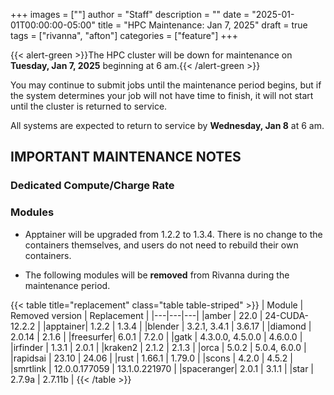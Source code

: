 +++
images = [""]
author = "Staff"
description = ""
date = "2025-01-01T00:00:00-05:00"
title = "HPC Maintenance: Jan 7, 2025"
draft = true
tags = ["rivanna", "afton"]
categories = ["feature"]
+++

{{< alert-green >}}The HPC cluster will be down for maintenance on <strong>Tuesday, Jan 7, 2025</strong> beginning at 6 am.{{< /alert-green >}}

You may continue to submit jobs until the maintenance period begins, but if the system determines your job will not have time to finish, it will not start until the cluster is returned to service.

All systems are expected to return to service by **Wednesday, Jan 8** at 6 am.

## IMPORTANT MAINTENANCE NOTES

### Dedicated Compute/Charge Rate

### Modules

- Apptainer will be upgraded from 1.2.2 to 1.3.4. There is no change to the containers themselves, and users do not need to rebuild their own containers.

- The following modules will be **removed** from Rivanna during the maintenance period.

{{< table title="replacement" class="table table-striped" >}}
| Module | Removed version | Replacement |
|---|---|---|
|amber    | 22.0    | 24-CUDA-12.2.2 |
|apptainer| 1.2.2   | 1.3.4 |
|blender  | 3.2.1, 3.4.1 | 3.6.17 |
|diamond  | 2.0.14  | 2.1.6 |
|freesurfer| 6.0.1  | 7.2.0 |
|gatk     | 4.3.0.0, 4.5.0.0 | 4.6.0.0 |
|irfinder | 1.3.1   | 2.0.1 |
|kraken2  | 2.1.2   | 2.1.3 |
|orca     | 5.0.2   | 5.0.4, 6.0.0 |
|rapidsai | 23.10   | 24.06 |
|rust     | 1.66.1  | 1.79.0 |
|scons    | 4.2.0   | 4.5.2 |
|smrtlink | 12.0.0.177059 | 13.1.0.221970 |
|spaceranger| 2.0.1 | 3.1.1 |
|star     | 2.7.9a  | 2.7.11b |
{{< /table >}}
